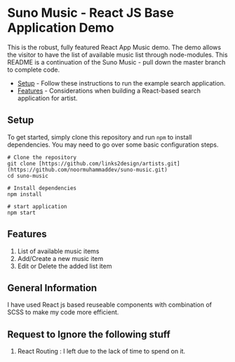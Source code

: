# Suno Music - React JS Base Application Demo

This is the robust, fully featured React App Music demo. The demo allows the visitor to have the list of available music list through node-modules. This README is a continuation of the Suno Music - pull down the master branch to complete code.

- [Setup](#setup) - Follow these instructions to run the example search application.
- [Features](#features) - Considerations when building a React-based search application for artist.

## Setup

To get started, simply clone this repository and run `npm` to install dependencies. You may need to go over some basic configuration steps.

```
# Clone the repository
git clone [https://github.com/links2design/artists.git](https://github.com/noormuhammaddev/suno-music.git)
cd suno-music

# Install dependencies
npm install

# start application
npm start
```

## Features

1. List of available music items
2. Add/Create a new music item
3. Edit or Delete the added list item

## General Information
I have used React js based reuseable components with combination of SCSS to make my code more efficient. 

## Request to Ignore the following stuff
1. React Routing : I left due to the lack of time to spend on it.
